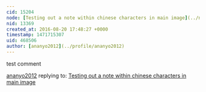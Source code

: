```yaml
---
cid: 15204
node: [Testing out a note within chinese characters in main image](../notes/ananyo2012/08-19-2016/testing-out-a-note-within-chinese-characters-in-main-image)
nid: 13369
created_at: 2016-08-20 17:48:27 +0000
timestamp: 1471715307
uid: 468506
author: [ananyo2012](../profile/ananyo2012)
---
```


test comment

[ananyo2012](../profile/ananyo2012) replying to: [Testing out a note within chinese characters in main image](../notes/ananyo2012/08-19-2016/testing-out-a-note-within-chinese-characters-in-main-image)

